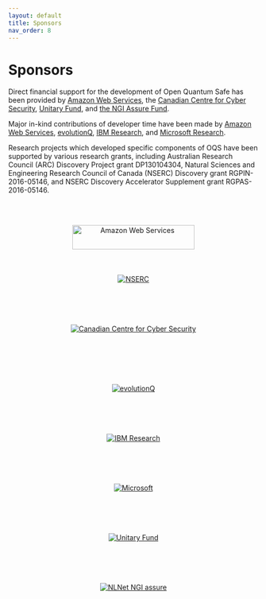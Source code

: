 ```yaml
---
layout: default
title: Sponsors
nav_order: 8
---
```


# Sponsors

Direct financial support for the development of Open Quantum Safe has been provided by <a href="https://aws.amazon.com">Amazon Web Services</a>, the <a href="https://cyber.gc.ca">Canadian Centre for Cyber Security</a>, <a href="https://unitary.fund">Unitary Fund</a>, and <a href="https://nlnet.nl/assure/">the NGI Assure Fund</a>.

Major in-kind contributions of developer time have been made by <a href="https://aws.amazon.com">Amazon Web Services</a>, <a href="https://evolutionq.com">evolutionQ</a>, <a href="https://www.zurich.ibm.com/security/quantumsafecryptography.html">IBM Research</a>, and <a href="https://www.microsoft.com/en-us/research/project/post-quantum-cryptography/">Microsoft Research</a>.

Research projects which developed specific components of OQS have been supported by various research grants, including Australian Research Council (ARC) Discovery Project grant DP130104304, Natural Sciences and Engineering Research Council of Canada (NSERC) Discovery grant RGPIN-2016-05146, and NSERC Discovery Accelerator Supplement grant RGPAS-2016-05146.

<br><br>

<div style="text-align: center">
    <div class="d-inline-block" style="height: 100px;">
        <a href="http://aws.amazon.com/" style="background-image: none; vertical-align: middle; ">
            <img src="{{ site.baseurl }}/img/logos/aws.png" alt="Amazon Web Services" style="height: 70%; padding-left: 10px; padding-right: 10px;" />
        </a>
    </div>
    <div class="d-inline-block" style="height: 100px;">
        <a href="http://nserc.gc.ca/" style="background-image: none; vertical-align: middle;">
            <img src="{{ site.baseurl }}/img/logos/nserc.png" alt="NSERC" style="max-height: 80%;"/>
        </a>
    </div>
    <div class="d-inline-block" style="height: 120px;">
        <a href="https://cyber.gc.ca/" style="background-image: none; vertical-align: middle;">
            <img src="{{ site.baseurl }}/img/logos/cccs.png" alt="Canadian Centre for Cyber Security" style="max-height: 100%;"/>
        </a>
    </div>
</div>

<div style="text-align: center">
    <div class="d-inline-block" style="height: 100px;">
        <a href="https://www.evolutionq.com/" style="background-image: none; vertical-align: middle;">
            <img src="{{ site.baseurl }}/img/logos/evolutionQ.png" alt="evolutionQ" style="max-height: 100%;"/>
        </a>
    </div>
    <div class="d-inline-block" style="height: 100px;">
        <a href="https://www.zurich.ibm.com/security/quantumsafecryptography.html" style="background-image: none; vertical-align: middle;">
            <img src="{{ site.baseurl }}/img/logos/ibm.png" alt="IBM Research" style="max-height: 100%;"/>
        </a>
    </div>
    <div class="d-inline-block" style="height: 100px;">
        <a href="https://www.microsoft.com/en-us/research/project/post-quantum-cryptography/" style="background-image: none; vertical-align: middle;">
            <img src="{{ site.baseurl }}/img/logos/microsoft.png" alt="Microsoft" style="max-height: 100%;"/>
        </a>
    </div>
    <div class="d-inline-block" style="height: 100px;">
        <a href="https://unitary.fund/" style="background-image: none; vertical-align: middle;">
            <img src="{{ site.baseurl }}/img/logos/unitary.png" alt="Unitary Fund" style="max-height: 70%;"/>
        </a>
    </div>
    <div class="d-inline-block" style="height: 100px;">
        <a href="https://nlnet.nl/assure/" style="background-image: none; vertical-align: middle;">
            <img src="{{ site.baseurl }}/img/logos/NGIAssure_tag.png" alt="NLNet NGI assure" style="max-height: 70%;"/>
        </a>
    </div>
</div>
